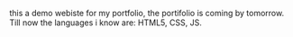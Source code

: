 this a demo webiste for my portfolio, 
the portifolio is coming by tomorrow.
Till now the languages i know are:
HTML5, CSS, JS. 
